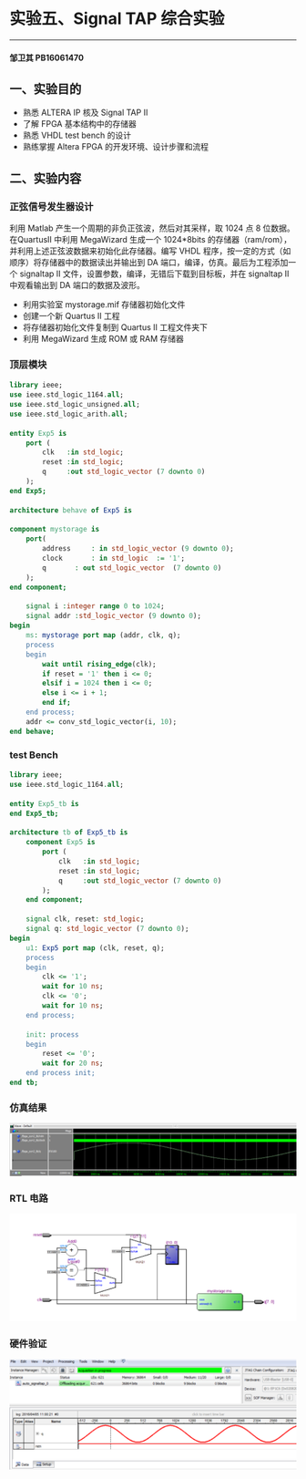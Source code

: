 # 实验五、Signal TAP 综合实验

---

#### 邹卫其 PB16061470



## 一、实验目的

- 熟悉 ALTERA IP 核及 Signal TAP II
- 了解 FPGA 基本结构中的存储器
- 熟悉 VHDL test bench 的设计
- 熟练掌握 Altera FPGA 的开发环境、设计步骤和流程



## 二、实验内容

### 正弦信号发生器设计

利用 Matlab 产生一个周期的非负正弦波，然后对其采样，取 1024 点 8 位数据。在QuartusII 中利用 MegaWizard 生成一个 1024*8bits 的存储器（ram/rom），并利用上述正弦波数据来初始化此存储器。编写 VHDL 程序，按一定的方式（如顺序）将存储器中的数据读出并输出到 DA 端口，编译，仿真。最后为工程添加一个 signaltap II 文件，设置参数，编译，无错后下载到目标板，并在 signaltap II 中观看输出到 DA 端口的数据及波形。

- 利用实验室 mystorage.mif 存储器初始化文件
- 创建一个新 Quartus II 工程
- 将存储器初始化文件复制到 Quartus II 工程文件夹下
- 利用 MegaWizard 生成 ROM 或 RAM 存储器

### 顶层模块

```vhdl
library ieee;
use ieee.std_logic_1164.all;
use ieee.std_logic_unsigned.all;
use ieee.std_logic_arith.all;

entity Exp5 is 
	port (
		clk   :in std_logic;
		reset :in std_logic;
		q     :out std_logic_vector (7 downto 0)
	);
end Exp5;

architecture behave of Exp5 is 

component mystorage is 
	port(
		address		: in std_logic_vector (9 downto	0);
		clock		: in std_logic  := '1';
		q		: out std_logic_vector	(7 downto 0)
	);
end component;

	signal i :integer range 0 to 1024;
	signal addr :std_logic_vector (9 downto 0);
begin
	ms: mystorage port map (addr, clk, q);
	process
	begin
		wait until rising_edge(clk);
		if reset = '1' then i <= 0;
		elsif i = 1024 then i <= 0;
		else i <= i + 1;
		end if;
	end process;
	addr <= conv_std_logic_vector(i, 10);
end behave;
```

### test Bench

```vhdl
library ieee;
use ieee.std_logic_1164.all;

entity Exp5_tb is 
end Exp5_tb;

architecture tb of Exp5_tb is
	component Exp5 is
		port (
			clk   :in std_logic;
			reset :in std_logic;
			q     :out std_logic_vector (7 downto 0)
		);
	end component;
	
	signal clk, reset: std_logic;
	signal q: std_logic_vector (7 downto 0);
begin 
	u1: Exp5 port map (clk, reset, q);
	process
	begin
		clk <= '1';
		wait for 10 ns;
		clk <= '0';
		wait for 10 ns;
	end process;
   
	init: process
	begin
		reset <= '0';
		wait for 20 ns;
	end process init;
end tb;
```

### 仿真结果

![](sim1.png)

### RTL 电路

![](rtl.png)

### 硬件验证

![](sim2.png)



